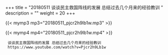 +++
title = "20180511  谈谈民主救国阵线的发展 总结过去几个月来的经验教训 "
description = ""
weight = 20
+++

{{< mymp3 mp3="20180511_pjcr2h9lb1w.mp3" >}}

{{< mymp4 mp4="20180511_pjcr2h9lb1w.mp4" >}}

     
     谈谈民主救国阵线的发展 总结过去几个月来的经验教训 
     https://www.youtube.com/watch?v=Pjcr2h9Lb1w 
